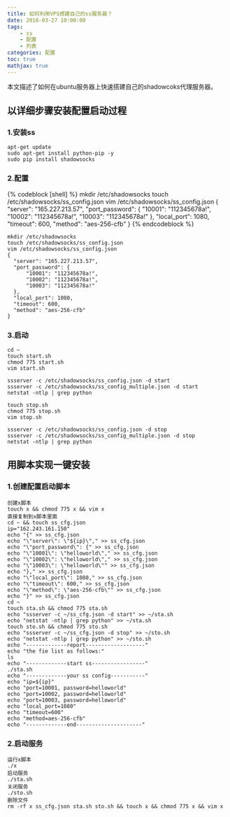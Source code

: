 ```yaml
---
title: 如何利用VPS搭建自己的ss服务器？
date: 2018-03-27 10:00:00
tags:
	- ss
	- 配置
	- 列表
categories: 配置
toc: true
mathjax: true
---
```


本文描述了如何在ubuntu服务器上快速搭建自己的shadowcoks代理服务器。
<!-- more -->


## 以详细步骤安装配置启动过程
### 1.安装ss
```
apt-get update
sudo apt-get install python-pip -y
sudo pip install shadowsocks
```

### 2.配置
{% codeblock [shell] %}
mkdir /etc/shadowsocks
touch /etc/shadowsocks/ss_config.json
vim /etc/shadowsocks/ss_config.json
{
  "server": "165.227.213.57",
  "port_password": {
      "10001": "112345678a!",
      "10002": "112345678a!",
      "10003": "112345678a!"
  },
  "local_port": 1080,
  "timeout": 600,
  "method": "aes-256-cfb"
}
{% endcodeblock %}

```
mkdir /etc/shadowsocks
touch /etc/shadowsocks/ss_config.json
vim /etc/shadowsocks/ss_config.json
{
  "server": "165.227.213.57",
  "port_password": {
      "10001": "112345678a!",
      "10002": "112345678a!",
      "10003": "112345678a!"
  },
  "local_port": 1080,
  "timeout": 600,
  "method": "aes-256-cfb"
}
```
### 3.启动
```
cd ~
touch start.sh
chmod 775 start.sh
vim start.sh

ssserver -c /etc/shadowsocks/ss_config.json -d start
ssserver -c /etc/shadowsocks/ss_config_multiple.json -d start
netstat -ntlp | grep python

touch stop.sh
chmod 775 stop.sh
vim stop.sh

ssserver -c /etc/shadowsocks/ss_config.json -d stop
ssserver -c /etc/shadowsocks/ss_config_multiple.json -d stop
netstat -ntlp | grep python
```
## 用脚本实现一键安装
### 1.创建配置启动脚本
```shell
创建x脚本
touch x && chmod 775 x && vim x
直接复制到x脚本里面
cd ~ && touch ss_cfg.json
ip="162.243.161.150"
echo "{" >> ss_cfg.json
echo "\"server\": \"${ip}\"," >> ss_cfg.json
echo "\"port_password\": {" >> ss_cfg.json
echo "\"10001\": \"helloworld\"," >> ss_cfg.json
echo "\"10002\": \"helloworld\"," >> ss_cfg.json
echo "\"10003\": \"helloworld\"" >> ss_cfg.json
echo "}," >> ss_cfg.json
echo "\"local_port\": 1080," >> ss_cfg.json
echo "\"timeout\": 600," >> ss_cfg.json
echo "\"method\": \"aes-256-cfb\"" >> ss_cfg.json
echo "}" >> ss_cfg.json
cd ~
touch sta.sh && chmod 775 sta.sh
echo "ssserver -c ~/ss_cfg.json -d start" >> ~/sta.sh
echo "netstat -ntlp | grep python" >> ~/sta.sh
touch sto.sh && chmod 775 sto.sh
echo "ssserver -c ~/ss_cfg.json -d stop" >> ~/sto.sh
echo "netstat -ntlp | grep python" >> ~/sto.sh
echo "-------------report-------------------"
echo "the fie list as follows:"
ls
echo "-------------start ss-----------------"
./sta.sh
echo "-------------your ss config-----------"
echo "ip=${ip}"
echo "port=10001, password=helloworld"
echo "port=10002, password=helloworld"
echo "port=10003, password=helloworld"
echo "local_port=1080"
echo "timeout=600"
echo "method=aes-256-cfb"
echo "-------------end---------------------"
```
### 2.启动服务
```
运行x脚本
./x
启动服务
./sta.sh
关闭服务
./sto.sh
删除文件
rm -rf x ss_cfg.json sta.sh sto.sh && touch x && chmod 775 x && vim x
```

